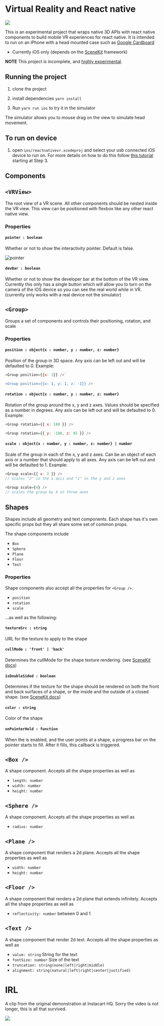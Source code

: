 # Virtual Reality and React native

![](https://file-hwrgyflure.now.sh)

This is an experimental project that wraps native 3D APIs with react native components to build mobile VR experiences for react native. It is intended to run on an iPhone with a head mounted case such as [Google Cardboard](https://vr.google.com/cardboard/)

- Currently iOS only (depends on the [SceneKit](https://developer.apple.com/reference/scenekit) framework)

**NOTE** This project is incomplete, and [highly experimental](https://media.giphy.com/media/xDQ3Oql1BN54c/giphy.gif).

## Running the project

1.  clone the project

2.  install dependencies `yarn install`
3.  Run `yarn run ios` to try it in the simulator

The simulator allows you to mouse drag on the view to simulate head movement.

## To run on device

1. open `ios/reactnativevr.xcodeproj` and select your usb connected iOS device to run on. For more details on how to do this follow [this tutorial](https://code.tutsplus.com/tutorials/ios-from-scratch-with-swift-how-to-test-an-ios-application-on-a-device--cms-25156) starting at Step 3.

## Components

## `<VRView>`

The root view of a VR scene. All other components should be nested inside the VR view. This view can be positioned with flexbox like any other react native view.

### Properties

#### `pointer : boolean`

Whether or not to show the interactivity pointer. Default is false.

![pointer](https://file-tiqxgiegnu.now.sh/)

#### `devBar : boolean`

Whether or not to show the developer bar at the bottom of the VR view.
Currently this only has a single button which will allow you to turn on the camera of the
iOS device so you can see the real world while in VR. (currently only works with a real device
not the simulator)

## `<Group>`

Groups a set of components and controls their positioning, rotation, and scale

### Properties

#### `position : object{x : number, y : number, z: number}`

Position of the group in 3D space. Any axis can be left out and will be defaulted to 0.
Example:

```javascript
<Group position={{x: 1}} />`

<Group position={{x: 1, y: 1, z: -1}} />
```

#### `rotation : object{x : number, y : number, z: number}`

Rotation of the group around the x, y and z axes. Values should be specified as a number in degrees. Any axis can be left out and will be defaulted to 0.
Example:

```javascript
<Group rotation={{ x: 180 }} />

<Group rotation={{ y: -180, z: 45 }} />
```

#### `scale : object{x : number, y : number, z: number} | number`

Scale of the group in each of the x, y and z axes. Can be an object of each axis or a number that should apply to all axes. Any axis can be left out and will be defaulted to 1.
Example:

```javascript
<Group scale={{ x: 2 }} />
// scales "2" in the x axis and "1" in the y and z axes

<Group scale={4} />
// scales the group by 4 in three axes
```

## Shapes

Shapes include all geometry and text components. Each shape has it's own specific props but they all share some set of common props.

The shape components include

- `Box`
- `Sphere`
- `Plane`
- `Floor`
- `Text`

### Properties

Shape components also accept all the properties for `<Group />`.

- `position`
- `rotation`
- `scale`

...as well as the following:

#### `textureSrc : string`

URL for the texture to apply to the shape

#### `cullMode : 'front' | 'back'`

Determines the cullMode for the shape texture rendering. (see [SceneKit docs](https://developer.apple.com/documentation/scenekit/scnmaterial/1462571-cullmode))

#### `isDoubleSided : boolean`

Determines if the texture for the shape should be rendered on both the front and back surfaces
of a shape, or the inside and the outside of a closed shape. (see [SceneKit docs](https://developer.apple.com/documentation/scenekit/scnmaterial/1462531-isdoublesided))

#### `color : string`

Color of the shape

#### `onPointerHold : function`

When the is enabled, and the user points at a shape, a progress bar on the pointer starts to fill. After it fills, this callback is triggered.

## `<Box />`

A shape component. Accepts all the shape properties as well as

- `length: number`
- `width: number`
- `height: number`

## `<Sphere />`

A shape component. Accepts all the shape properties as well as

- `radius: number`

## `<Plane />`

A shape component that renders a 2d plane. Accepts all the shape properties as well as

- `width: number`
- `height: number`

## `<Floor />`

A shape component that renders a 2d plane that extends infinitely. Accepts all the shape properties as well as

- `reflectivity: number` between 0 and 1

## `<Text />`

A shape component that render 2d text. Accepts all the shape properties as well as

- `value: string` String for the text
- `fontSize: number` Size of the text
- `truncation: string(none|left|right|middle)`
- `alignment: string(natural|left|right|center|justified)`

# IRL

A clip from the original demonstration at Instacart HQ. Sorry the video is not longer, this is all that survived.

[![](https://i.imgur.com/ij7I92E.jpg)](https://twitter.com/pinteration/status/827007420232708096)
